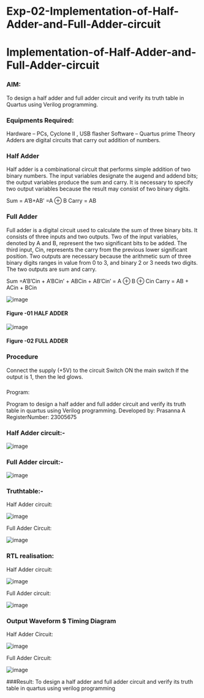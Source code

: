 # Exp-02-Implementation-of-Half-Adder-and-Full-Adder-circuit

# Implementation-of-Half-Adder-and-Full-Adder-circuit
### AIM:
To design a half adder and full adder circuit and verify its truth table in Quartus using Verilog programming.

### Equipments Required:
Hardware – PCs, Cyclone II , USB flasher
Software – Quartus prime
Theory
Adders are digital circuits that carry out addition of numbers.

### Half Adder
Half adder is a combinational circuit that performs simple addition of two binary numbers. The input variables designate the augend and addend bits; the output variables produce the sum and carry. It is necessary to specify two output variables because the result may consist of two binary digits.

Sum = A’B+AB’ =A ⊕ B Carry = AB

### Full Adder
Full adder is a digital circuit used to calculate the sum of three binary bits. It consists of three inputs and two outputs. Two of the input variables, denoted by A and B, represent the two significant bits to be added. The third input, Cin, represents the carry from the previous lower significant position. Two outputs are necessary because the arithmetic sum of three binary digits ranges in value from 0 to 3, and binary 2 or 3 needs two digits. The two outputs are sum and carry.

Sum =A’B’Cin + A’BCin’ + ABCin + AB’Cin’ = A ⊕ B ⊕ Cin Carry = AB + ACin + BCin

 ![image](https://user-images.githubusercontent.com/36288975/163552156-a13e5a56-c638-4110-97d9-8896907c8d25.png)

#### Figure -01 HALF ADDER 


![image](https://user-images.githubusercontent.com/36288975/163552057-b3547877-6d07-45b4-b7e0-bcfebfad9e1d.png)

#### Figure -02 FULL ADDER 

### Procedure

Connect the supply (+5V) to the circuit
Switch ON the main switch
If the output is 1, then the led glows.
### 
Program:

Program to design a half adder and full adder circuit and verify its truth table in quartus using Verilog programming.
Developed by: Prasanna A
RegisterNumber:  23005675

### Half Adder circuit:-

![image](https://github.com/prasanna-765/Exp-02-Implementation-of-Half-Adder-and-Full-Adder-circuit/assets/150009505/3a8f6d66-3b9a-4005-86be-204ce1e0d40b)

### Full Adder circuit:-

![image](https://github.com/prasanna-765/Exp-02-Implementation-of-Half-Adder-and-Full-Adder-circuit/assets/150009505/b4837e93-c59e-442b-a993-848894461044)

### Truthtable:-
Half Adder circuit:

![image](https://github.com/prasanna-765/Exp-02-Implementation-of-Half-Adder-and-Full-Adder-circuit/assets/150009505/18acde79-0bbe-464d-b170-300fc33692c4)

Full Adder Circuit:

![image](https://github.com/prasanna-765/Exp-02-Implementation-of-Half-Adder-and-Full-Adder-circuit/assets/150009505/701263e4-bb1e-425a-809c-e089def61dd1)

### RTL realisation:
Half Adder circuit:

![image](https://github.com/prasanna-765/Exp-02-Implementation-of-Half-Adder-and-Full-Adder-circuit/assets/150009505/5b503d2b-cb8d-48f5-8228-e0e052716e93)

Full Adder circuit:

![image](https://github.com/prasanna-765/Exp-02-Implementation-of-Half-Adder-and-Full-Adder-circuit/assets/150009505/4cb4533a-f588-485b-9a83-75d07712dea3)

### Output Waveform $ Timing Diagram
Half Adder Circuit:

![image](https://github.com/prasanna-765/Exp-02-Implementation-of-Half-Adder-and-Full-Adder-circuit/assets/150009505/9d5169f9-bb26-47d6-9264-d13e663f4021)

Full Adder Circuit:

![image](https://github.com/prasanna-765/Exp-02-Implementation-of-Half-Adder-and-Full-Adder-circuit/assets/150009505/a7123071-3a24-4afb-9600-fb6bace9e983)

###Result:
To design a half adder and full adder circuit and verify its truth table in quartus using verilog programming


